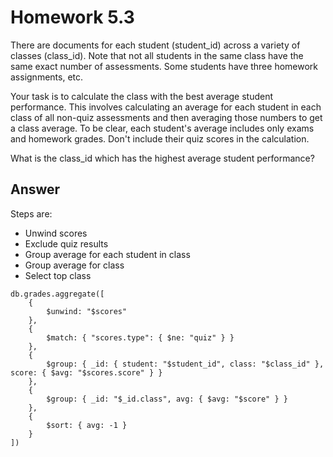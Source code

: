 # Homework 5.3

There are documents for each student (student_id) across a variety of classes (class_id). Note that not all students in the same class have the same exact number of assessments. Some students have three homework assignments, etc. 

Your task is to calculate the class with the best average student performance. This involves calculating an average for each student in each class of all non-quiz assessments and then averaging those numbers to get a class average. To be clear, each student's average includes only exams and homework grades. Don't include their quiz scores in the calculation. 

What is the class_id which has the highest average student performance? 

## Answer

Steps are:
* Unwind scores
* Exclude quiz results
* Group average for each student in class
* Group average for class
* Select top class

```
db.grades.aggregate([
    {
        $unwind: "$scores"
    },
    {
        $match: { "scores.type": { $ne: "quiz" } }
    },
    {
        $group: { _id: { student: "$student_id", class: "$class_id" }, score: { $avg: "$scores.score" } }
    },
    {
        $group: { _id: "$_id.class", avg: { $avg: "$score" } }
    },
    {
        $sort: { avg: -1 }
    }
])
```
